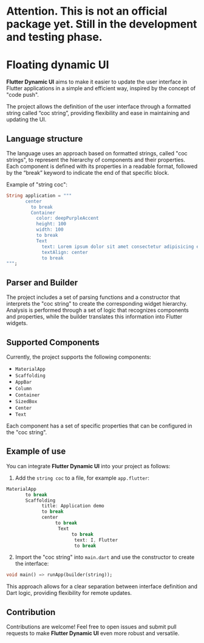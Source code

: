 # Attention. This is not an official package yet. Still in the development and testing phase.
# Floating dynamic UI

**Flutter Dynamic UI** aims to make it easier to update the user interface in Flutter applications in a simple and efficient way, inspired by the concept of "code push".

The project allows the definition of the user interface through a formatted string called “coc string”, providing flexibility and ease in maintaining and updating the UI.

## Language structure

The language uses an approach based on formatted strings, called "coc strings", to represent the hierarchy of components and their properties. Each component is defined with its properties in a readable format, followed by the “break” keyword to indicate the end of that specific block.

Example of "string coc":

```dart
String application = """
       center
         to break
         Container
           color: deepPurpleAccent
           height: 100
           width: 100
           to break
           Text
             text: Lorem ipsum dolor sit amet consectetur adipisicing elit and definition.
             textAlign: center
             to break
""";
```

## Parser and Builder

The project includes a set of parsing functions and a constructor that interprets the "coc string" to create the corresponding widget hierarchy. Analysis is performed through a set of logic that recognizes components and properties, while the builder translates this information into Flutter widgets.

## Supported Components

Currently, the project supports the following components:

- `MaterialApp`
- `Scaffolding`
- `AppBar`
- `Column`
- `Container`
- `SizedBox`
- `Center`
- `Text`

Each component has a set of specific properties that can be configured in the "coc string".

## Example of use

You can integrate **Flutter Dynamic UI** into your project as follows:

1. Add the `string coc` to a file, for example `app.flutter`:

```dart
MaterialApp
       to break
       Scaffolding
             title: Application demo
             to break
             center
                  to break
                   Text
                        to break
                         text: I, Flutter
                         to break
```

2. Import the "coc string" into `main.dart` and use the constructor to create the interface:

```dart
void main() => runApp(builder(string));
```

This approach allows for a clear separation between interface definition and Dart logic, providing flexibility for remote updates.

## Contribution

Contributions are welcome! Feel free to open issues and submit pull requests to make **Flutter Dynamic UI** even more robust and versatile.